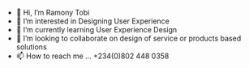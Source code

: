 - 👋 Hi, I’m Ramony Tobi
- 👀 I’m interested in Designing User Experience 
- 🌱 I’m currently learning User Experience Design
- 💞️ I’m looking to collaborate on design of service or products based solutions
- 📫 How to reach me ... +234(0)802 448 0358

<!---
Rahnard/Rahnard is a ✨ special ✨ repository because its `README.md` (this file) appears on your GitHub profile.
You can click the Preview link to take a look at your changes.
--->
